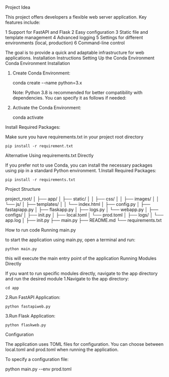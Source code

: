 Project Idea

This project offers developers a flexible web server application. Key features include:

   1 Support for FastAPI and Flask
   2 Easy configuration
   3 Static file and template management
   4 Advanced logging
   5 Settings for different environments (local, production)
   6 Command-line control

The goal is to provide a quick and adaptable infrastructure for web applications.
Installation Instructions
Setting Up the Conda Environment
Conda Environment Installation
1. Create Conda Environment:

    conda create --name <my-env> python=3.x 

    Note: Python 3.8 is recommended for better compatibility with dependencies. You can specify it as follows if needed:

2. Activate the Conda Environment:

    conda activate <my-env>

Install Required Packages:

Make sure you have requirements.txt in your project root directory

    pip install -r requirement.txt

Alternative Using requirements.txt Directly

If you prefer not to use Conda, you can install the necessary packages using pip in a standard Python environment.
1.Install Required Packages:

    pip install -r requirements.txt

Project Structure

project_root/
│
├── app/
│   ├── static/
│   │   ├── css/
│   │   ├── images/
│   │   └── js/
│   ├── templates/
│   │   └── index.html
│   ├── config.py
│   ├── fastapiapp.py
│   ├── flaskapp.py
│   ├── logs.py
│   └── webapp.py
│
├── configs/
│   ├── init.py
│   ├── local.toml
│   └── prod.toml
│
├── logs/
│   └── app.log
│
├── init.py
├── main.py
├── README.md
└── requirements.txt

How to run code
Running main.py

to start the application using main.py, open a terminal and run:

    python main.py

this will execute the main entry point of the application
Running Modules Directly

If you want to run specific modules directly, navigate to the app directory and run the desired module
1.Navigate to the app directory:

    cd app

2.Run FastAPI Application:

    python fastapiweb.py

3.Run Flask Application:

    python flaskweb.py

Configuration

The application uses TOML files for configuration. You can choose between local.toml and prod.toml when running the application.

To specify a configuration file:

python main.py --env prod.toml

